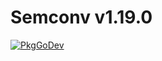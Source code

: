# Semconv v1.19.0

[![PkgGoDev](https://pkg.go.dev/badge/github.com/grafana/opentelemetry-go/semconv/v1.19.0)](https://pkg.go.dev/github.com/grafana/opentelemetry-go/semconv/v1.19.0)
